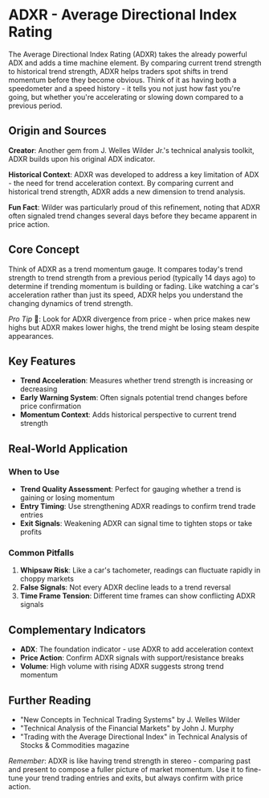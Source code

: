 # ADXR - Average Directional Index Rating

The Average Directional Index Rating (ADXR) takes the already powerful ADX and adds a time machine element. By comparing current trend strength to historical trend strength, ADXR helps traders spot shifts in trend momentum before they become obvious. Think of it as having both a speedometer and a speed history - it tells you not just how fast you're going, but whether you're accelerating or slowing down compared to a previous period.

## Origin and Sources
**Creator**: Another gem from J. Welles Wilder Jr.'s technical analysis toolkit, ADXR builds upon his original ADX indicator.

**Historical Context**: ADXR was developed to address a key limitation of ADX - the need for trend acceleration context. By comparing current and historical trend strength, ADXR adds a new dimension to trend analysis.

**Fun Fact**: Wilder was particularly proud of this refinement, noting that ADXR often signaled trend changes several days before they became apparent in price action.

## Core Concept
Think of ADXR as a trend momentum gauge. It compares today's trend strength to trend strength from a previous period (typically 14 days ago) to determine if trending momentum is building or fading. Like watching a car's acceleration rather than just its speed, ADXR helps you understand the changing dynamics of trend strength.

*Pro Tip* 🎯: Look for ADXR divergence from price - when price makes new highs but ADXR makes lower highs, the trend might be losing steam despite appearances.

## Key Features
- **Trend Acceleration**: Measures whether trend strength is increasing or decreasing
- **Early Warning System**: Often signals potential trend changes before price confirmation
- **Momentum Context**: Adds historical perspective to current trend strength

## Real-World Application
### When to Use
- **Trend Quality Assessment**: Perfect for gauging whether a trend is gaining or losing momentum
- **Entry Timing**: Use strengthening ADXR readings to confirm trend trade entries
- **Exit Signals**: Weakening ADXR can signal time to tighten stops or take profits

### Common Pitfalls
1. **Whipsaw Risk**: Like a car's tachometer, readings can fluctuate rapidly in choppy markets
2. **False Signals**: Not every ADXR decline leads to a trend reversal
3. **Time Frame Tension**: Different time frames can show conflicting ADXR signals

## Complementary Indicators
- **ADX**: The foundation indicator - use ADXR to add acceleration context
- **Price Action**: Confirm ADXR signals with support/resistance breaks
- **Volume**: High volume with rising ADXR suggests strong trend momentum

## Further Reading
- "New Concepts in Technical Trading Systems" by J. Welles Wilder
- "Technical Analysis of the Financial Markets" by John J. Murphy
- "Trading with the Average Directional Index" in Technical Analysis of Stocks & Commodities magazine

*Remember*: ADXR is like having trend strength in stereo - comparing past and present to compose a fuller picture of market momentum. Use it to fine-tune your trend trading entries and exits, but always confirm with price action.